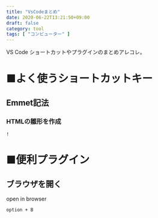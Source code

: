 ```yaml
---
title: "VsCodeまとめ"
date: 2020-06-22T13:21:50+09:00
draft: false
category: tool
tags: [ "コンピューター" ]
---
```


VS Code ショートカットやプラグインのまとめアレコレ。

<!--more-->
# ■よく使うショートカットキー
## Emmet記法

### HTMLの雛形を作成
```
!
```

# ■便利プラグイン

## ブラウザを開く
open in browser
```
option + B
```